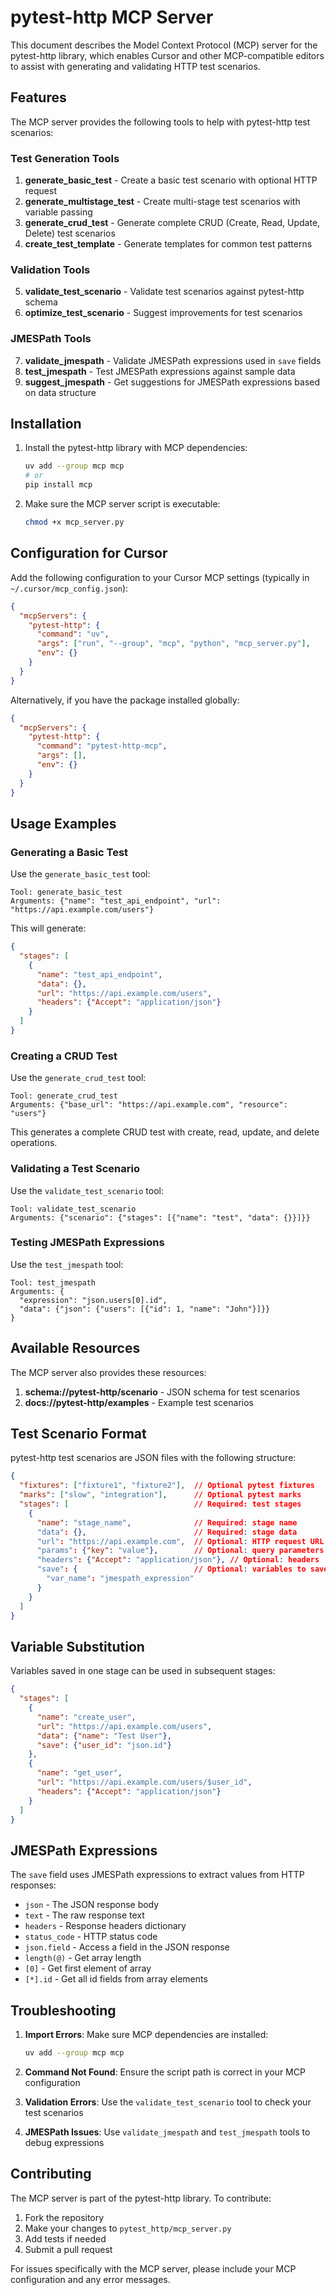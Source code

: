 # pytest-http MCP Server

This document describes the Model Context Protocol (MCP) server for the pytest-http library, which enables Cursor and other MCP-compatible editors to assist with generating and validating HTTP test scenarios.

## Features

The MCP server provides the following tools to help with pytest-http test scenarios:

### Test Generation Tools

1. **generate_basic_test** - Create a basic test scenario with optional HTTP request
2. **generate_multistage_test** - Create multi-stage test scenarios with variable passing
3. **generate_crud_test** - Generate complete CRUD (Create, Read, Update, Delete) test scenarios
4. **create_test_template** - Generate templates for common test patterns

### Validation Tools

5. **validate_test_scenario** - Validate test scenarios against pytest-http schema
6. **optimize_test_scenario** - Suggest improvements for test scenarios

### JMESPath Tools

7. **validate_jmespath** - Validate JMESPath expressions used in `save` fields
8. **test_jmespath** - Test JMESPath expressions against sample data
9. **suggest_jmespath** - Get suggestions for JMESPath expressions based on data structure

## Installation

1. Install the pytest-http library with MCP dependencies:
   ```bash
   uv add --group mcp mcp
   # or
   pip install mcp
   ```

2. Make sure the MCP server script is executable:
   ```bash
   chmod +x mcp_server.py
   ```

## Configuration for Cursor

Add the following configuration to your Cursor MCP settings (typically in `~/.cursor/mcp_config.json`):

```json
{
  "mcpServers": {
    "pytest-http": {
      "command": "uv",
      "args": ["run", "--group", "mcp", "python", "mcp_server.py"],
      "env": {}
    }
  }
}
```

Alternatively, if you have the package installed globally:

```json
{
  "mcpServers": {
    "pytest-http": {
      "command": "pytest-http-mcp",
      "args": [],
      "env": {}
    }
  }
}
```

## Usage Examples

### Generating a Basic Test

Use the `generate_basic_test` tool:
```
Tool: generate_basic_test
Arguments: {"name": "test_api_endpoint", "url": "https://api.example.com/users"}
```

This will generate:
```json
{
  "stages": [
    {
      "name": "test_api_endpoint",
      "data": {},
      "url": "https://api.example.com/users",
      "headers": {"Accept": "application/json"}
    }
  ]
}
```

### Creating a CRUD Test

Use the `generate_crud_test` tool:
```
Tool: generate_crud_test
Arguments: {"base_url": "https://api.example.com", "resource": "users"}
```

This generates a complete CRUD test with create, read, update, and delete operations.

### Validating a Test Scenario

Use the `validate_test_scenario` tool:
```
Tool: validate_test_scenario
Arguments: {"scenario": {"stages": [{"name": "test", "data": {}}]}}
```

### Testing JMESPath Expressions

Use the `test_jmespath` tool:
```
Tool: test_jmespath
Arguments: {
  "expression": "json.users[0].id",
  "data": {"json": {"users": [{"id": 1, "name": "John"}]}}
}
```

## Available Resources

The MCP server also provides these resources:

1. **schema://pytest-http/scenario** - JSON schema for test scenarios
2. **docs://pytest-http/examples** - Example test scenarios

## Test Scenario Format

pytest-http test scenarios are JSON files with the following structure:

```json
{
  "fixtures": ["fixture1", "fixture2"],  // Optional pytest fixtures
  "marks": ["slow", "integration"],      // Optional pytest marks
  "stages": [                            // Required: test stages
    {
      "name": "stage_name",              // Required: stage name
      "data": {},                        // Required: stage data
      "url": "https://api.example.com",  // Optional: HTTP request URL
      "params": {"key": "value"},        // Optional: query parameters
      "headers": {"Accept": "application/json"}, // Optional: headers
      "save": {                          // Optional: variables to save
        "var_name": "jmespath_expression"
      }
    }
  ]
}
```

## Variable Substitution

Variables saved in one stage can be used in subsequent stages:

```json
{
  "stages": [
    {
      "name": "create_user",
      "url": "https://api.example.com/users",
      "data": {"name": "Test User"},
      "save": {"user_id": "json.id"}
    },
    {
      "name": "get_user",
      "url": "https://api.example.com/users/$user_id",
      "headers": {"Accept": "application/json"}
    }
  ]
}
```

## JMESPath Expressions

The `save` field uses JMESPath expressions to extract values from HTTP responses:

- `json` - The JSON response body
- `text` - The raw response text
- `headers` - Response headers dictionary
- `status_code` - HTTP status code
- `json.field` - Access a field in the JSON response
- `length(@)` - Get array length
- `[0]` - Get first element of array
- `[*].id` - Get all id fields from array elements

## Troubleshooting

1. **Import Errors**: Make sure MCP dependencies are installed:
   ```bash
   uv add --group mcp mcp
   ```

2. **Command Not Found**: Ensure the script path is correct in your MCP configuration

3. **Validation Errors**: Use the `validate_test_scenario` tool to check your test scenarios

4. **JMESPath Issues**: Use `validate_jmespath` and `test_jmespath` tools to debug expressions

## Contributing

The MCP server is part of the pytest-http library. To contribute:

1. Fork the repository
2. Make your changes to `pytest_http/mcp_server.py`
3. Add tests if needed
4. Submit a pull request

For issues specifically with the MCP server, please include your MCP configuration and any error messages.